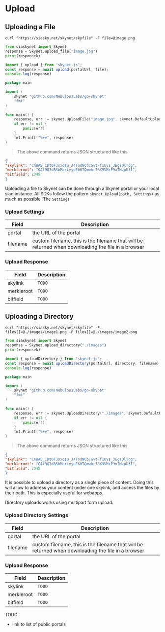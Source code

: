 # Upload

## Uploading a File 

```shell
curl "https://siasky.net/skynet/skyfile" -F file=@image.png
```

```python
from siaskynet import Skynet
response = Skynet.upload_file("image.jpg")
print(responsek)
```

```javascript
import { upload } from "skynet-js";
const response = await upload(portalUrl, file);
console.log(response)
```

```go
package main

import (
	skynet "github.com/NebulousLabs/go-skynet"
	"fmt"
)
                        
func main() {
	response, err := skynet.UploadFile("image.jpg", skynet.DefaultUploadOptions)
	if err != nil {
		panic(err)
	}
	fmt.Printf("%+v", response)
}
```

> The above command returns JSON structured like this

```json
{
"skylink": "CABAB_1Dt0FJsxqsu_J4TodNCbCGvtFf1Uys_3EgzOlTcg",
"merkleroot": "QAf9Q7dBSbMarLvyeE6HTQmwhr7RX9VMrP9xIMzpU3I",
"bitfield": 2048
}
```

Uploading a file to Skynet can be done through a Skynet portal or your
local siad instance. All SDKs follow the pattern `skynet.Upload(path,
Settings)` as much as possible. The `Settings` 

### Upload Settings

Field     | Description
--------- | -----------
portal    | the URL of the portal
filename  | custom filename, this is the filename that will be returned when downloading the file in a browser

### Upload Response

Field     | Description
--------- | -----------
skylink   | `TODO`
merkleroot | `TODO`
bitfield | `TODO`

<!-- ### Public Portal
Uploading can be done through a Skynet portal, or your own Sia node. If a file
is uploaded through a portal, the portal owner is paying to host that file, it
will remaining on the network for as long as that file contract is valid. -->

## Uploading a Directory

```shell
curl "https://siasky.net/skynet/skyfile" -F files[]=@./images/image1.png -F files[]=@./images/image2.png
```

```python
from siaskynet import Skynet
response = Skynet.upload_directory("./images")
print(responsek)
```

```javascript
import { uploadDirectory } from "skynet-js";
const response = await uploadDirectory(portalUrl, directory, filename);
console.log(response)
```

```go
package main

import (
	skynet "github.com/NebulousLabs/go-skynet"
	"fmt"
)
                        
func main() {
	response, err := skynet.UploadDirectory("./images", skynet.DefaultUploadOptions)
	if err != nil {
		panic(err)
	}
	fmt.Printf("%+v", response)
}
```

> The above command returns JSON structured like this

```json
{
"skylink": "CABAB_1Dt0FJsxqsu_J4TodNCbCGvtFf1Uys_3EgzOlTcg",
"merkleroot": "QAf9Q7dBSbMarLvyeE6HTQmwhr7RX9VMrP9xIMzpU3I",
"bitfield": 2048
}
```

It is possible to upload a directory as a single piece of content. Doing this
will allow to address your content under one skylink, and access the files by
their path. This is especially useful for webapps.

Directory uploads works using multipart form upload. 

### Upload Directory Settings

Field     | Description
--------- | -----------
portal    | the URL of the portal
filename  | custom filename, this is the filename that will be returned when downloading the file in a browser

### Upload Response

Field     | Description
--------- | -----------
skylink   | `TODO`
merkleroot | `TODO`
bitfield | `TODO`

<!---
## API Documentation

This endpoint uploads a file to the network using a stream. If the upload call
fails or quits before the file is fully uploaded, the file can be repaired by a
subsequent call to the upload stream endpoint using the `repair` flag.

### HTTP Request
`POST /skynet/skyfile/<siapath>`

### URL Parameters

Parameter | Description
--------- | -----------
siapath | Location where the file will reside in the renter on the network. The path must be non-empty, may not include any path traversal strings ("./", "../"), and may not begin with a forward-slash character. If the 'root' flag is not set, the path will be prefixed with 'var/skynet/', placing the skyfile into the Sia system's default skynet folder.

### Query String Parameters

<aside class="notice"> All query string parameters are optional </aside>

Parameter | Type | Description
--------- | -----| -----------
basechunkredundancy | uint8 | The amount of redundancy to use when uploading the base chunk. The base chunk is the first chunk of the file, and is always uploaded using 1-of-N redundancy.
convertpath | string | The siapath of an existing siafile that should be converted to a skylink. A new skyfile will be created. Both the new skyfile and the existing siafile are required to be maintained on the network in order for the skylink to remain active. This field is mutually exclusive with uploading streaming.
filename | string | The name of the file. This name will be encoded into the skyfile metadata, and will be a part of the skylink. If the name changes, the skylink will change as well.
dryrun | bool | If dryrun is set to true, the request will return the Skylink of the file without uploading the actual file to the Sia network.
force | bool | If there is already a file that exists at the provided siapath, setting this flag will cause the new file to overwrite/delete the existing file. If this flag is not set, an error will be returned preventing the user from destroying existing data.
mode | uint32 | The file mode / permissions of the file. Users who download this file will be presented a file with this mode. If no mode is set, the default of 0644 will be used.
root | bool | Whether or not to treat the siapath as being relative to the root directory. If this field is not set, the siapath will be interpreted as relative to 'var/skynet'.
skykeyname **UNSTABLE - subject to change in v1.4.9** | string | The name of the skykey that will be used to encrypt this skyfile. Only the name or the ID of the skykey should be specified.
skykeyid **UNSTABLE - subject to change in v1.4.9** | string | The ID of the skykey that will be used to encrypt this skyfile. Only the name or the ID of the skykey should be specified.

<aside class="warning">the parameters 'skykeyid' and 'skykeyname' can not be supplied at the same time</aside>

### HTTP Request Headers

<aside class="notice"> All request headers are optional </aside>

Name | Type | Description
---- | -----| -----------
Content-Disposition | string | If the filename is set in the Content-Disposition field, that filename will be used as the filename of the object being uploaded. Note that this header is only taken into consideration when using a multipart form upload. For more details on setting Content-Disposition: https://developer.mozilla.org/en-US/docs/Web/HTTP/Headers/Content-Disposition
Skynet-Disable-Force | bool | This request header allows overruling the behaviour of the `force` parameter that can be passed in through the query string parameters. This header is useful for Skynet portal operators that would like to have some control over the requests that are being passed to siad. To avoid having to parse query string parameters and overrule them that way, this header can be set to disable the force flag and disallow overwriting the file at the given siapath.


### Response Fields

Field | Type | Description
----- | ---- | -----------
skylink | string | This is the skylink that can be used with the `/skynet/skylink` GET endpoint to retrieve the file that has been uploaded.
merkleroot | hash | This is the hash that is encoded into the skylink.
bitfield | int | This is the bitfield that gets encoded into the skylink. The bitfield contains a version, an offset and a length in a heavily compressed and optimized format.

--->

TODO

- link to list of public portals 
